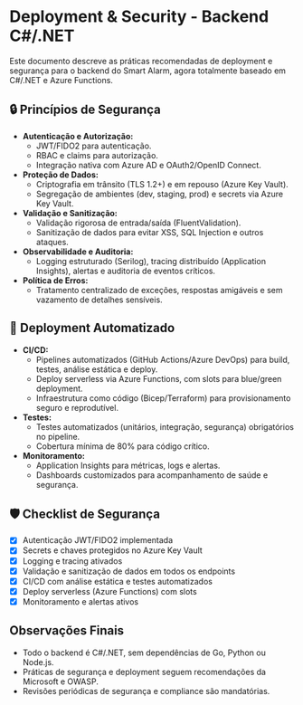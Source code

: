 # Deployment & Security - Backend C#/.NET

Este documento descreve as práticas recomendadas de deployment e segurança para o backend do Smart Alarm, agora totalmente baseado em C#/.NET e Azure Functions.

## 🔒 Princípios de Segurança

- **Autenticação e Autorização:**
  - JWT/FIDO2 para autenticação.
  - RBAC e claims para autorização.
  - Integração nativa com Azure AD e OAuth2/OpenID Connect.
- **Proteção de Dados:**
  - Criptografia em trânsito (TLS 1.2+) e em repouso (Azure Key Vault).
  - Segregação de ambientes (dev, staging, prod) e secrets via Azure Key Vault.
- **Validação e Sanitização:**
  - Validação rigorosa de entrada/saída (FluentValidation).
  - Sanitização de dados para evitar XSS, SQL Injection e outros ataques.
- **Observabilidade e Auditoria:**
  - Logging estruturado (Serilog), tracing distribuído (Application Insights), alertas e auditoria de eventos críticos.
- **Política de Erros:**
  - Tratamento centralizado de exceções, respostas amigáveis e sem vazamento de detalhes sensíveis.

## 🚀 Deployment Automatizado

- **CI/CD:**
  - Pipelines automatizados (GitHub Actions/Azure DevOps) para build, testes, análise estática e deploy.
  - Deploy serverless via Azure Functions, com slots para blue/green deployment.
  - Infraestrutura como código (Bicep/Terraform) para provisionamento seguro e reprodutível.
- **Testes:**
  - Testes automatizados (unitários, integração, segurança) obrigatórios no pipeline.
  - Cobertura mínima de 80% para código crítico.
- **Monitoramento:**
  - Application Insights para métricas, logs e alertas.
  - Dashboards customizados para acompanhamento de saúde e segurança.

## 🛡️ Checklist de Segurança

- [x] Autenticação JWT/FIDO2 implementada
- [x] Secrets e chaves protegidos no Azure Key Vault
- [x] Logging e tracing ativados
- [x] Validação e sanitização de dados em todos os endpoints
- [x] CI/CD com análise estática e testes automatizados
- [x] Deploy serverless (Azure Functions) com slots
- [x] Monitoramento e alertas ativos

## Observações Finais

- Todo o backend é C#/.NET, sem dependências de Go, Python ou Node.js.
- Práticas de segurança e deployment seguem recomendações da Microsoft e OWASP.
- Revisões periódicas de segurança e compliance são mandatórias.